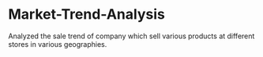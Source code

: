# Market-Trend-Analysis
Analyzed the sale trend of company which sell various products at different stores in various geographies.
